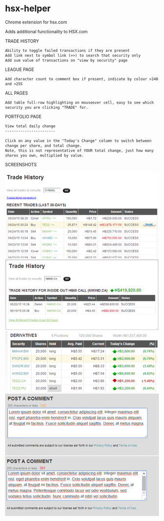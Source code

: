 # hsx-helper
Chrome extension for hsx.com

Adds additional functionality to HSX.com
   
  TRADE HISTORY
  
    Ability to toggle failed transactions if they are present
    Add link next to symbol link (>>) to search that security only
    Add sum value of transactions on "view by security" page

  LEAGUE PAGE
    
    Add character count to comment box if present, indicate by colour >240 and >255
    
  ALL PAGES
  
    Add table full-row highlighting on mouseover cell, easy to see which security you are clicking "TRADE" for.

  PORTFOLIO PAGE
  
    View total daily change
    -----------------------

    Click on any value in the "Today's Change" column to switch between change per share, and total change. 
    Note, this is not representative of YOUR total change, just how many shares you own, multiplied by value.


  SCREENSHOTS


![](/screenshots/4.png)
![](/screenshots/2.png)
![](/screenshots/5.png)
![](/screenshots/7.png)